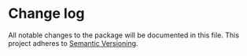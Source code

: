 # Change log

All notable changes to the package will be documented in this file. This project adheres to [Semantic Versioning](http://semver.org).
